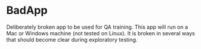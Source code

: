 BadApp
===================

Deliberately broken app to be used for QA training. This app will run on a Mac or Windows machine (not tested on Linux). 
It is broken in several ways that should become clear during exploratory testing.
